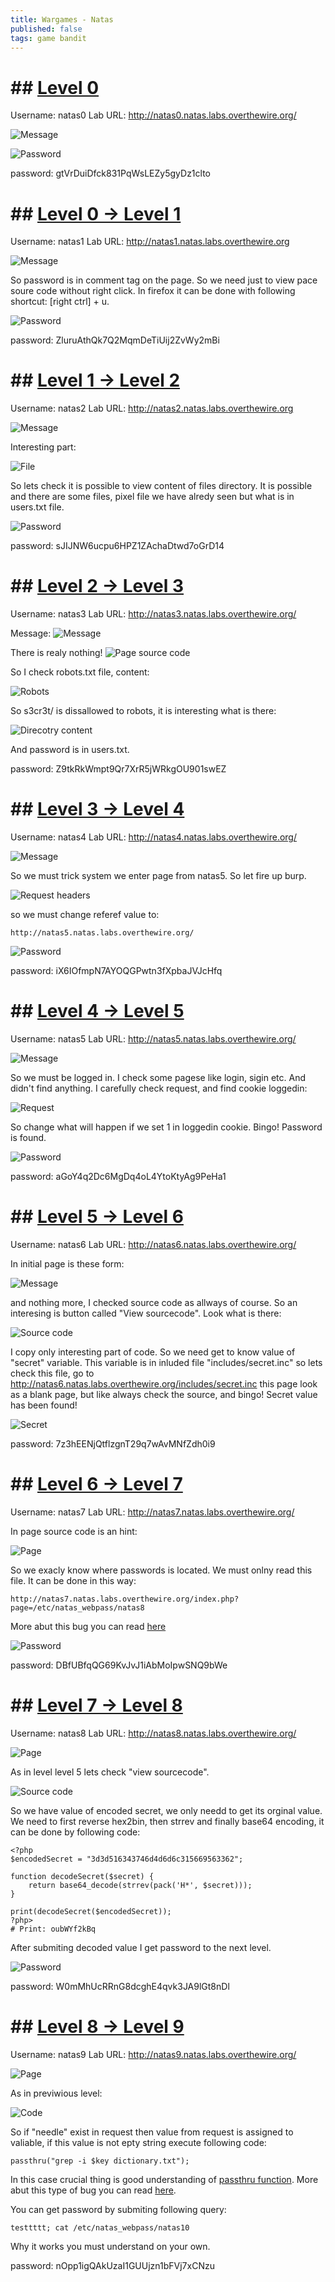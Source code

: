```yaml
---
title: Wargames - Natas
published: false 
tags: game bandit
---
```


# ## [Level 0](https://overthewire.org/wargames/natas/natas0.html)

Username: natas0
Lab URL: http://natas0.natas.labs.overthewire.org/

![Message](assets/natas/0/message.png)

![Password](assets/natas/0/password.png)

password: gtVrDuiDfck831PqWsLEZy5gyDz1clto

# ## [Level 0 -> Level 1](https://overthewire.org/wargames/natas/natas1.html)

Username: natas1
Lab URL: http://natas1.natas.labs.overthewire.org

![Message](assets/natas/1/message.png)

So password is in comment tag on the page. So we need just to view pace soure code without right click. In firefox it can be done with following shortcut: [right ctrl] + u.

![Password](assets/natas/1/password.png)

password: ZluruAthQk7Q2MqmDeTiUij2ZvWy2mBi


# ## [Level 1 -> Level 2](https://overthewire.org/wargames/natas/natas2.html)

Username: natas2
Lab URL: http://natas2.natas.labs.overthewire.org

![Message](assets/natas/2/message.png)

Interesting part:

![File](assets/natas/2/interes.png)

So lets check it is possible to view content of files directory. It is possible and there are some files, pixel file we have alredy seen but what is in users.txt file.

![Password](assets/natas/2/password.png)

password: sJIJNW6ucpu6HPZ1ZAchaDtwd7oGrD14

# ## [Level 2 -> Level 3](https://overthewire.org/wargames/natas/natas3.html)

Username: natas3
Lab URL: http://natas3.natas.labs.overthewire.org/

Message:
![Message](assets/natas/3/message.png)

There is realy nothing!
![Page source code](assets/natas/3/source_code.png)

So I check robots.txt file, content:

![Robots](assets/natas/3/robots.png)

So s3cr3t/ is dissallowed to robots, it is interesting what is there:

![Direcotry content](assets/natas/3/direcotry_content.png)

And password is in users.txt.

password: Z9tkRkWmpt9Qr7XrR5jWRkgOU901swEZ

# ## [Level 3 -> Level 4](https://overthewire.org/wargames/natas/natas4.html)

Username: natas4
Lab URL: http://natas4.natas.labs.overthewire.org/

![Message](assets/natas/4/message.png)

So we must trick system we enter page from natas5. So let fire up burp. 

![Request headers](assets/natas/4/orginal_referer.png)

so we must change referef value to:

```
http://natas5.natas.labs.overthewire.org/
```

![Password](assets/natas/4/password.png)

password: iX6IOfmpN7AYOQGPwtn3fXpbaJVJcHfq 

# ## [Level 4 -> Level 5](https://overthewire.org/wargames/natas/natas5.html)

Username: natas5
Lab URL: http://natas5.natas.labs.overthewire.org/

![Message](assets/natas/5/message.png)

So we must be logged in. I check some pagese like login, sigin etc. And didn't find anything. I carefully check request, and find cookie loggedin:

![Request](assets/natas/5/request.png)

So change what will happen if we set 1 in loggedin cookie. Bingo! Password is found. 

![Password](assets/natas/5/password.png)

password: aGoY4q2Dc6MgDq4oL4YtoKtyAg9PeHa1

# ## [Level 5 -> Level 6](https://overthewire.org/wargames/natas/natas6.html)

Username: natas6
Lab URL: http://natas6.natas.labs.overthewire.org/

In initial page is these form:

![Message](assets/natas/6/message.png)

and nothing more, I checked source code as allways of course. So an interesing is button called "View sourcecode". Look what is there:

![Source code](assets/natas/6/code.png)

I copy only interesting part of code. So we need get to know value of "secret" variable. This variable is in inluded file "includes/secret.inc" so lets check this file, go to http://natas6.natas.labs.overthewire.org/includes/secret.inc this page look as a blank page, but like always check the source, and bingo! Secret value has been found!

![Secret](assets/natas/6/secret.png)

password: 7z3hEENjQtflzgnT29q7wAvMNfZdh0i9

# ## [Level 6 -> Level 7](https://overthewire.org/wargames/natas/natas7.html)

Username: natas7
Lab URL: http://natas7.natas.labs.overthewire.org/

In page source code is an hint:

![Page](assets/natas/7/page_interesing_part.png)

So we exacly know where passwords is located. We must onlny read this file. It can be done in this way:

```
http://natas7.natas.labs.overthewire.org/index.php?page=/etc/natas_webpass/natas8
```

More abut this bug you can read [here](https://wiki.owasp.org/index.php/Testing_for_Local_File_Inclusion)

![Password](assets/natas/7/password.png)

password: DBfUBfqQG69KvJvJ1iAbMoIpwSNQ9bWe


# ## [Level 7 -> Level 8](https://overthewire.org/wargames/natas/natas8.html)

Username: natas8
Lab URL: http://natas8.natas.labs.overthewire.org/

![Page](assets/natas/8/page.png)

As in level level 5 lets check "view sourcecode". 

![Source code](assets/natas/8/source_code.png)

So we have value of encoded secret, we only needd to get its orginal value. We need to first reverse hex2bin, then strrev and finally base64 encoding, it can be done by following code:

```
<?php
$encodedSecret = "3d3d516343746d4d6d6c315669563362";

function decodeSecret($secret) {
    return base64_decode(strrev(pack('H*', $secret)));
}

print(decodeSecret($encodedSecret));
?php>
# Print: oubWYf2kBq
```

After submiting decoded value I get password to the next level.

![Password](assets/natas/8/password.png)

password: W0mMhUcRRnG8dcghE4qvk3JA9lGt8nDl

# ## [Level 8 -> Level 9](https://overthewire.org/wargames/natas/natas9.html)

Username: natas9
Lab URL: http://natas9.natas.labs.overthewire.org/

![Page](assets/natas/9/page.png)

As in previwious level: 

![Code](assets/natas/9/code.png)

So if "needle" exist in request then value from request is assigned to valiable, if this value is not epty string execute following code: 

```
passthru("grep -i $key dictionary.txt");
```

In this case crucial thing is good understanding of [passthru function](https://www.php.net/manual/en/function.passthru.php). More abut this type of bug you can read [here](https://owasp.org/www-community/attacks/Command_Injection).

You can get password by submiting following query: 

```
testtttt; cat /etc/natas_webpass/natas10
```

Why it works you must understand on your own.

password: nOpp1igQAkUzaI1GUUjzn1bFVj7xCNzu